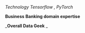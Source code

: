 *Technology*
_Tensorflow , PyTorch_

**Business**
__Banking domain expertise__

_**Overall Data Geek** _
